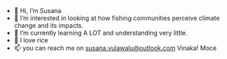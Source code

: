 - 👋 Hi, I’m Susana
- 👀 I’m interested in looking at how fishing communities perceive climate change and its impacts. 
- 🌱 I’m currently learning A LOT and understanding very little.
- 💞️ I love rice
- 📫 you can reach me on susana.vulawalu@outlook.com
Vinaka!
Moce

<!---
vulawalu/vulawalu is a ✨ special ✨ repository because its `README.md` (this file) appears on your GitHub profile.
You can click the Preview link to take a look at your changes.
--->
